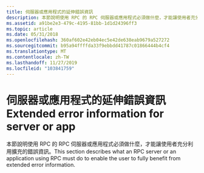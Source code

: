```yaml
---
title: 伺服器或應用程式的延伸錯誤資訊
description: 本節說明使用 RPC 的 RPC 伺服器或應用程式必須做什麼，才能讓使用者充分利用擴充的錯誤資訊。
ms.assetid: a91be2e3-479c-4195-81bb-1d1d24396ff3
ms.topic: article
ms.date: 05/31/2018
ms.openlocfilehash: 360af602e42eb04ec5e42de638eab9679a527272
ms.sourcegitcommit: b95a94ffffda33f9ebbdd41787c01866444b4cf4
ms.translationtype: MT
ms.contentlocale: zh-TW
ms.lasthandoff: 11/27/2019
ms.locfileid: "103841759"
---
```

# <a name="extended-error-information-for-server-or-app"></a><span data-ttu-id="0a642-103">伺服器或應用程式的延伸錯誤資訊</span><span class="sxs-lookup"><span data-stu-id="0a642-103">Extended error information for server or app</span></span>

<span data-ttu-id="0a642-104">本節說明使用 RPC 的 RPC 伺服器或應用程式必須做什麼，才能讓使用者充分利用擴充的錯誤資訊。</span><span class="sxs-lookup"><span data-stu-id="0a642-104">This section describes what an RPC server or an application using RPC must do to enable the user to fully benefit from extended error information.</span></span>

 

 




